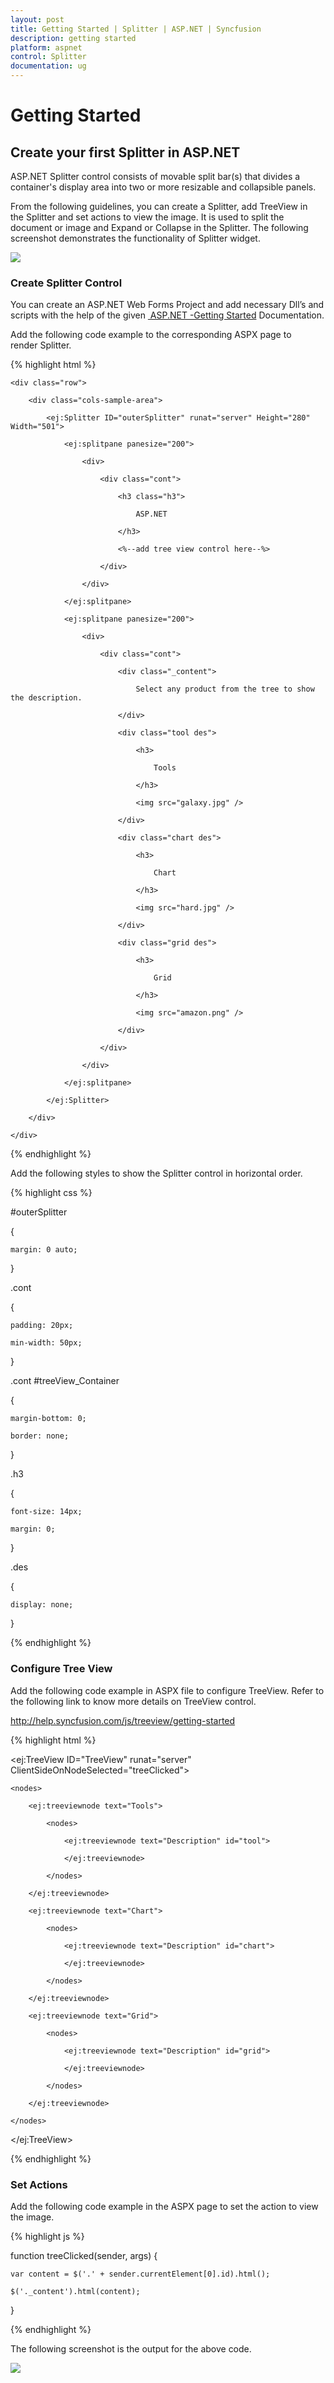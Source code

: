 ```yaml
---
layout: post
title: Getting Started | Splitter | ASP.NET | Syncfusion
description: getting started
platform: aspnet
control: Splitter
documentation: ug
---
```


# Getting Started

## Create your first Splitter in ASP.NET

ASP.NET Splitter control consists of movable split bar(s) that divides a container's display area into two or more resizable and collapsible panels.

From the following guidelines, you can create a Splitter, add TreeView in the Splitter and set actions to view the image. It is used to split the document or image and Expand or Collapse in the Splitter. The following screenshot demonstrates the functionality of Splitter widget.

![](Getting-Started_images/Getting-Started_img1.png)



### Create Splitter Control

You can create an ASP.NET Web Forms Project and add necessary Dll’s and scripts with the help of the given [ ASP.NET -Getting Started](http://help.syncfusion.com/aspnetmvc/captcha/getting-started#create-your-first-captcha-in-aspnet-mvc) Documentation.

Add the following code example to the corresponding ASPX page to render Splitter.

{% highlight html %}

<div class="content-container-fluid">

    <div class="row">

        <div class="cols-sample-area">

            <ej:Splitter ID="outerSplitter" runat="server" Height="280" Width="501">

                <ej:splitpane panesize="200">

                    <div>

                        <div class="cont">

                            <h3 class="h3">

                                ASP.NET

                            </h3>

                            <%--add tree view control here--%>

                        </div>

                    </div>

                </ej:splitpane>

                <ej:splitpane panesize="200">

                    <div>

                        <div class="cont">

                            <div class="_content">

                                Select any product from the tree to show the description.

                            </div>

                            <div class="tool des">

                                <h3>

                                    Tools

                                </h3>

                                <img src="galaxy.jpg" />

                            </div>

                            <div class="chart des">

                                <h3>

                                    Chart

                                </h3>

                                <img src="hard.jpg" />

                            </div>

                            <div class="grid des">

                                <h3>

                                    Grid

                                </h3>

                                <img src="amazon.png" />

                            </div>

                        </div>

                    </div>

                </ej:splitpane>

            </ej:Splitter>

        </div>

    </div>

</div>

{% endhighlight %}



Add the following styles to show the Splitter control in horizontal order.

{% highlight css %}

#outerSplitter

{

	margin: 0 auto;

}

.cont

{

	padding: 20px;

	min-width: 50px;

}

.cont #treeView_Container

{

	margin-bottom: 0;

	border: none;

}

.h3

{

	font-size: 14px;

	margin: 0;

}



.des

{

	display: none;

}

{% endhighlight %}


### Configure Tree View

Add the following code example in ASPX file to configure TreeView. Refer to the following link to know more details on TreeView control.

<http://help.syncfusion.com/js/treeview/getting-started>

{% highlight html %}

<ej:TreeView ID="TreeView" runat="server" ClientSideOnNodeSelected="treeClicked">

    <nodes>

        <ej:treeviewnode text="Tools">

            <nodes>

                <ej:treeviewnode text="Description" id="tool">

                </ej:treeviewnode>

            </nodes>

        </ej:treeviewnode>

        <ej:treeviewnode text="Chart">

            <nodes>

                <ej:treeviewnode text="Description" id="chart">

                </ej:treeviewnode>

            </nodes>

        </ej:treeviewnode>

        <ej:treeviewnode text="Grid">

            <nodes>

                <ej:treeviewnode text="Description" id="grid">

                </ej:treeviewnode>

            </nodes>

        </ej:treeviewnode>

    </nodes>

</ej:TreeView>

{% endhighlight %}



### Set Actions

Add the following code example in the ASPX page to set the action to view the image.

{% highlight js %}

function treeClicked(sender, args) {

	var content = $('.' + sender.currentElement[0].id).html();

	$('._content').html(content);

}

{% endhighlight %}



The following screenshot is the output for the above code.

![](Getting-Started_images/Getting-Started_img2.png)



